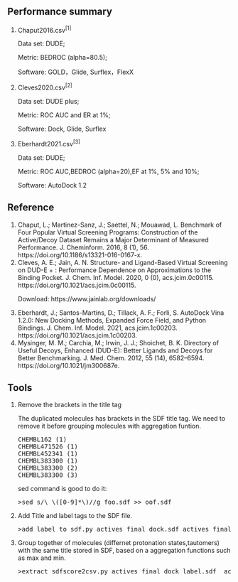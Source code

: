 <h2>Performance summary</h2>
<ol>
<li>Chaput2016.csv<sup>[1]</sup></li>
<p>Data set: DUDE;</p>
<p>Metric: BEDROC (alpha=80.5);</p>
<p>Software: GOLD，Glide, Surflex，FlexX</p>  
<li>Cleves2020.csv<sup>[2]</sup></li>
<p>Data set: DUDE plus;</p>
<p>Metric: ROC AUC and ER at 1%;</p>
<p>Software: Dock, Glide, Surflex</p>
<li>Eberhardt2021.csv<sup>[3]</sup></li>
<p>Data set: DUDE;</p>
<p>Metric: ROC AUC,BEDROC (alpha=20),EF at 1%, 5% and 10%;</p>
<p>Software: AutoDock 1.2</p>  
</ol>
<h2>Reference</h2>
<ol>
<li>Chaput, L.; Martinez-Sanz, J.; Saettel, N.; Mouawad, L. Benchmark of Four Popular Virtual Screening Programs: Construction of the Active/Decoy Dataset Remains a Major Determinant of Measured Performance. J. Cheminform. 2016, 8 (1), 56. https://doi.org/10.1186/s13321-016-0167-x.</li>
<li>Cleves, A. E.; Jain, A. N. Structure- and Ligand-Based Virtual Screening on DUD-E + : Performance Dependence on Approximations to the Binding Pocket. J. Chem. Inf. Model. 2020, 0 (0), acs.jcim.0c00115. https://doi.org/10.1021/acs.jcim.0c00115.</li>
<p>Download: https://www.jainlab.org/downloads/</p>
<li>Eberhardt, J.; Santos-Martins, D.; Tillack, A. F.; Forli, S. AutoDock Vina 1.2.0: New Docking Methods, Expanded Force Field, and Python Bindings. J. Chem. Inf. Model. 2021, acs.jcim.1c00203. https://doi.org/10.1021/acs.jcim.1c00203.</li>
<li>Mysinger, M. M.; Carchia, M.; Irwin, J. J.; Shoichet, B. K. Directory of Useful Decoys, Enhanced (DUD-E): Better Ligands and Decoys for Better Benchmarking. J. Med. Chem. 2012, 55 (14), 6582–6594. https://doi.org/10.1021/jm300687e.</li>
</ol>
<h2>Tools</h2>
<ol>
<li>Remove the brackets in the title tag</li>
<p>The duplicated molecules has brackets in the SDF title tag. We need to remove it before grouping molecules with aggregation funtion.</p>
<pre line="1" lang="python">
CHEMBL162 (1)
CHEMBL471526 (1)
CHEMBL452341 (1)
CHEMBL383300 (1)
CHEMBL383300 (2)
CHEMBL383300 (3)
</pre>
<p>sed command is good to do it:</p>
<pre line="1" lang="python">
>sed s/\ \([0-9]*\)//g foo.sdf >> oof.sdf
</pre>
<li>Add Title and label tags to the SDF file.</li>
<pre line="1" lang="python">
>add_label_to_sdf.py actives_final_dock.sdf actives_final_dock_label.sdf active
</pre>
<li>Group together of molecules (differnet protonation states,tautomers) with the same title stored in SDF, based on a aggregation functions such as max and min.</li>
<pre line="1" lang="python">
>extract_sdfscore2csv.py actives_final_dock_label.sdf  actives_score.csv Chemgauss4 min
</pre>
</ol>
